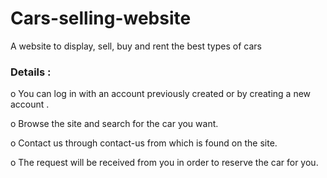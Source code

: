 # Cars-selling-website
A website to display, sell, buy and rent the best types of cars

### Details :

o You can log in with an account previously created or by creating a new account .

o Browse the site and search for the car you want.

o Contact us through contact-us from which is found on the site. 

o The request will be received from you in order to reserve the car for you.
